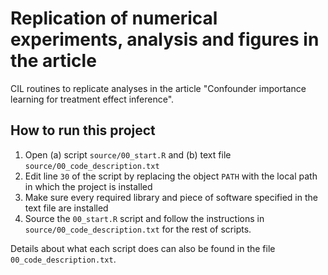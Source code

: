 # Replication of numerical experiments, analysis and figures in the article

CIL routines to replicate analyses in the article "Confounder importance learning for treatment effect inference".

## How to run this project

1. Open (a) script `source/00_start.R` and (b) text file `source/00_code_description.txt`
2. Edit line `30` of the script by replacing the object `PATH` with the local path in which the project is installed
3. Make sure every required library and piece of software specified in the text file are installed
5. Source the `00_start.R` script and follow the instructions in `source/00_code_description.txt` for the rest of scripts.

Details about what each script does can also be found in the file `00_code_description.txt`.

